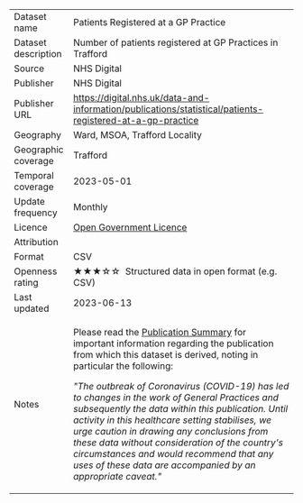 <table>
<tr>
	<td>Dataset name</td>
	<td>Patients Registered at a GP Practice</td>
</tr>
<tr>
	<td>Dataset description</td>
	<td>Number of patients registered at GP Practices in Trafford</td>
</tr>
<tr>
	<td>Source</td>
	<td>NHS Digital</td>
</tr>
<tr>
	<td>Publisher</td>
	<td>NHS Digital</td>
</tr>
<tr>
	<td>Publisher URL</td>
	<td><a href="https://digital.nhs.uk/data-and-information/publications/statistical/patients-registered-at-a-gp-practice">https://digital.nhs.uk/data-and-information/publications/statistical/patients-registered-at-a-gp-practice</a></td>
</tr>
<tr>
	<td>Geography</td>
	<td>Ward, MSOA, Trafford Locality</td>
</tr>
<tr>
	<td>Geographic coverage</td>
	<td>Trafford</td>
</tr>
<tr>
	<td>Temporal coverage</td>
	<td>2023-05-01</td>
</tr>
<tr>
	<td>Update frequency</td>
	<td>Monthly</td>
</tr>
<tr>
	<td>Licence</td>
	<td><a href="http://www.nationalarchives.gov.uk/doc/open-government-licence/version/3/">Open Government Licence</a></td>
</tr>
<tr>
	<td>Attribution</td>
	<td></td>
</tr>
<tr>
	<td>Format</td>
	<td>CSV</td>
</tr>
<tr>
	<td>Openness rating</td>
	<td>&#9733&#9733&#9733&#9734&#9734&nbsp; Structured data in open format (e.g. CSV)</td>
</tr>
<tr>
	<td>Last updated</td>
	<td>2023-06-13</td>
</tr>
<tr>
	<td>Notes</td>
	<td>
        <p>Please read the <a href="https://digital.nhs.uk/data-and-information/publications/statistical/patients-registered-at-a-gp-practice/may-2023">Publication Summary</a> for important information regarding the publication from which this dataset is derived, noting in particular the following:</p>
        <p style="font-style: italic;">&quot;The outbreak of Coronavirus (COVID-19) has led to changes in the work of General Practices and subsequently the data within this publication. Until activity in this healthcare setting stabilises, we urge caution in drawing any conclusions from these data without consideration of the country's circumstances and would recommend that any uses of these data are accompanied by an appropriate caveat.&quot;</p>
    </td>
</tr>
</table>
